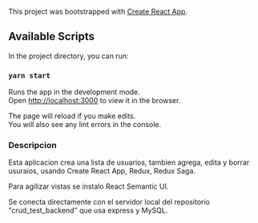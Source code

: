 This project was bootstrapped with [Create React App](https://github.com/facebook/create-react-app).

## Available Scripts

In the project directory, you can run:

### `yarn start`

Runs the app in the development mode.<br />
Open [http://localhost:3000](http://localhost:3000) to view it in the browser.

The page will reload if you make edits.<br />
You will also see any lint errors in the console.

### Descripcion

Esta aplicacion crea una lista de usuarios, tambien agrega, edita y borrar usuraios, usando Create React App, Redux, Redux Saga.

Para agilizar vistas se instalo React Semantic UI.

Se conecta directamente con el servidor local del repositorio "crud_test_backend" que usa express y MySQL.
